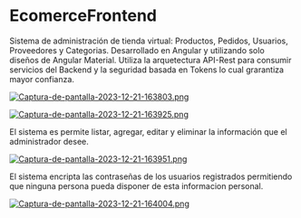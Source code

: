 # EcomerceFrontend

Sistema de administración de tienda virtual: Productos, Pedidos, Usuarios, Proveedores y Categorias. Desarrollado en Angular y utilizando solo diseños de Angular Material. Utiliza la arquetectura API-Rest para consumir servicios del Backend y la seguridad basada en Tokens lo cual grarantiza mayor confianza.

[![Captura-de-pantalla-2023-12-21-163803.png](https://i.postimg.cc/QtkMSKmr/Captura-de-pantalla-2023-12-21-163803.png)](https://postimg.cc/njrZhzNd)

[![Captura-de-pantalla-2023-12-21-163925.png](https://i.postimg.cc/mZjDHMhY/Captura-de-pantalla-2023-12-21-163925.png)](https://postimg.cc/SjXk0n6R)

El sistema es permite listar, agregar, editar y eliminar la información que el administrador desee. 

[![Captura-de-pantalla-2023-12-21-163951.png](https://i.postimg.cc/gjz27ctL/Captura-de-pantalla-2023-12-21-163951.png)](https://postimg.cc/Pp7HpHjd)

El sistema encripta las contraseñas de los usuarios registrados permitiendo que ninguna persona pueda disponer de esta informacion personal. 

[![Captura-de-pantalla-2023-12-21-164004.png](https://i.postimg.cc/wMwjYKnf/Captura-de-pantalla-2023-12-21-164004.png)](https://postimg.cc/ZvyS6Qbp)
